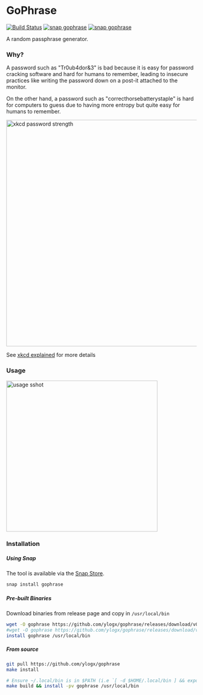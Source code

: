 GoPhrase
========

[![Build Status](https://travis-ci.com/ylogx/gophrase.svg?branch=master)](https://travis-ci.com/ylogx/gophrase)
[![snap gophrase](https://snapcraft.io//gophrase/badge.svg)](https://snapcraft.io/gophrase)
[![snap gophrase](https://snapcraft.io//gophrase/trending.svg?name=0)](https://snapcraft.io/gophrase)

A random passphrase generator.

### Why?

A password such as "Tr0ub4dor&3" is bad because it is easy for password cracking software and hard for humans to remember, leading to insecure practices like writing the password down on a post-it attached to the monitor.

On the other hand, a password such as "correcthorsebatterystaple" is hard for computers to guess due to having more entropy but quite easy for humans to remember.

<img src="https://imgs.xkcd.com/comics/password_strength.png" alt="xkcd password strength" width="600"/>

See [xkcd explained][xkcd-explained] for more details

### Usage

<!-- ![usage sshot][usage-sshot] -->
<img src="https://i.imgur.com/o8WUS0o.png" alt="usage sshot" width="400"/>

### Installation

##### Using Snap
The tool is available via the [Snap Store][snap-product-page].

```bash
snap install gophrase
```

##### Pre-built Binaries
Download binaries from release page and copy in `/usr/local/bin`

```bash
wget -O gophrase https://github.com/ylogx/gophrase/releases/download/v0.0.1/gophrase-v0.0.1.darwin.amd64
#wget -O gophrase https://github.com/ylogx/gophrase/releases/download/v0.0.1/gophrase-v0.0.1.linux.amd64
install gophrase /usr/local/bin
```

##### From source
```bash
git pull https://github.com/ylogx/gophrase
make install

# Ensure ~/.local/bin is in $PATH (i.e `[ -d $HOME/.local/bin ] && export PATH=$PATH:$HOME/.local/bin`) or use following command:
make build && install -pv gophrase /usr/local/bin
```

[snap-product-page]: https://snapcraft.io/gophrase
[usage-sshot]: https://i.imgur.com/o8WUS0o.png
[xkcd-explained]: https://www.explainxkcd.com/wiki/index.php/936:_Password_Strength
